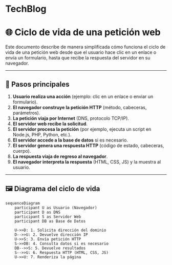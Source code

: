 # TechBlog

# 🌐 Ciclo de vida de una petición web

Este documento describe de manera simplificada cómo funciona el ciclo de vida de una petición web desde que el usuario hace clic en un enlace o envía un formulario, hasta que recibe la respuesta del servidor en su navegador.

---

## 📌 Pasos principales

1. **Usuario realiza una acción** (ejemplo: clic en un enlace o enviar un formulario).  
2. **El navegador construye la petición HTTP** (método, cabeceras, parámetros).  
3. **La petición viaja por Internet** (DNS, protocolo TCP/IP).  
4. **El servidor web recibe la solicitud**.  
5. **El servidor procesa la petición** (por ejemplo, ejecuta un script en Node.js, PHP, Python, etc.).  
6. **El servidor accede a la base de datos** si es necesario.  
7. **El servidor genera una respuesta HTTP** (código de estado, cabeceras, cuerpo).  
8. **La respuesta viaja de regreso al navegador**.  
9. **El navegador interpreta la respuesta** (HTML, CSS, JS) y la muestra al usuario.  

---

## 🖼️ Diagrama del ciclo de vida

```mermaid
sequenceDiagram
    participant U as Usuario (Navegador)
    participant D as DNS
    participant S as Servidor Web
    participant DB as Base de Datos

    U->>D: 1. Solicita dirección del dominio
    D-->>U: 2. Devuelve dirección IP
    U->>S: 3. Envía petición HTTP
    S->>DB: 4. Consulta datos si es necesario
    DB-->>S: 5. Devuelve resultados
    S-->>U: 6. Respuesta HTTP (HTML, CSS, JS)
    U->>U: 7. Renderiza la página
